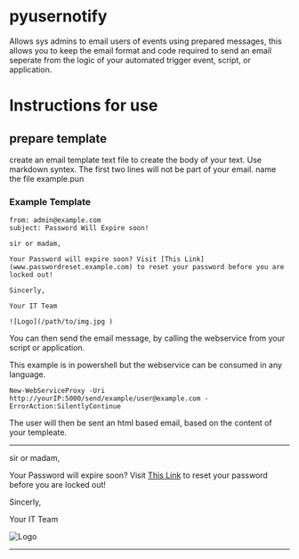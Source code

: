 # pyusernotify
Allows sys admins to email users of events using prepared messages, this allows you to keep the email format and code required to send an email seperate from the logic of your automated trigger event, script, or application. 

Instructions for use
====================

prepare template
----------------

create an email template text file to create the body of your text. Use markdown syntex. The first  two lines will not be part of your email. name the file example.pun

### Example Template

~~~~
from: admin@example.com
subject: Password Will Expire soon!

sir or madam,

Your Password will expire soon? Visit [This Link](www.passwordreset.example.com) to reset your password before you are locked out!

Sincerly,

Your IT Team

![Logo](/path/to/img.jpg )
~~~~~

You can then send the email message, by calling the webservice from your script or application. 

This example is in powershell but the webservice can be consumed in any language. 
~~~{powershell}
New-WebServiceProxy -Uri http://yourIP:5000/send/example/user@example.com -ErrorAction:SilentlyContinue
~~~

The user will then be sent an html based email, based on the content of your templeate.

-------------------

<p>sir or madam,</p>

<p>Your Password will expire soon? Visit <a href="www.passwordreset.example.com">This Link</a> to reset your password before you are locked out!</p>

<p>Sincerly,</p>

<p>Your IT Team</p>

<p><img src="/path/to/img.jpg " alt="Logo" /></p>

-------------------






